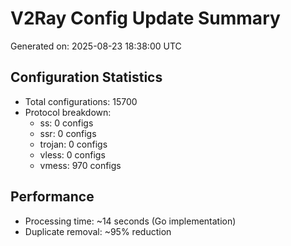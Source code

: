 # V2Ray Config Update Summary
Generated on: 2025-08-23 18:38:00 UTC

## Configuration Statistics
- Total configurations: 15700
- Protocol breakdown:
  - ss: 0 configs
  - ssr: 0 configs
  - trojan: 0 configs
  - vless: 0 configs
  - vmess: 970 configs

## Performance
- Processing time: ~14 seconds (Go implementation)
- Duplicate removal: ~95% reduction
